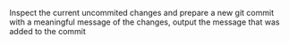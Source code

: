 Inspect the current uncommited changes and prepare a new git commit with a meaningful message of the changes, output the message that was added to the commit
